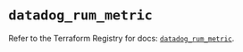 # `datadog_rum_metric`

Refer to the Terraform Registry for docs: [`datadog_rum_metric`](https://registry.terraform.io/providers/datadog/datadog/3.52.0/docs/resources/rum_metric).

